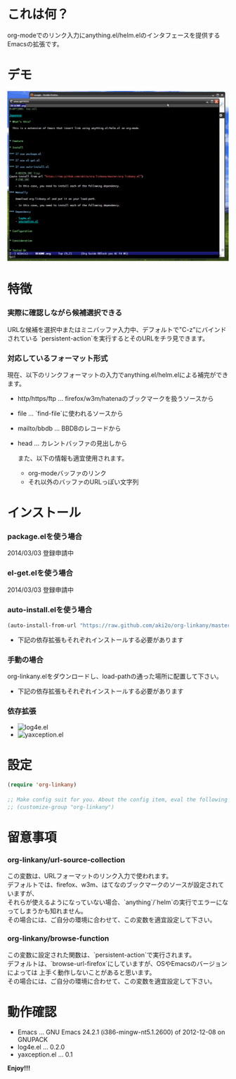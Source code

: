 # これは何？

org-modeでのリンク入力にanything.el/helm.elのインタフェースを提供するEmacsの拡張です。

# デモ

![demo](image/demo.gif)

# 特徴

### 実際に確認しながら候補選択できる

URLな候補を選択中またはミニバッファ入力中、デフォルトで"C-z"にバインドされている
\`persistent-action\`を実行するとそのURLをチラ見できます。  

### 対応しているフォーマット形式

現在、以下のリンクフォーマットの入力でanything.el/helm.elによる補完ができます。  
-   http/https/ftp &#x2026; firefox/w3m/hatenaのブックマークを扱うソースから
-   file &#x2026; \`find-file\`に使われるソースから
-   mailto/bbdb &#x2026; BBDBのレコードから
-   head &#x2026; カレントバッファの見出しから
    
    また、以下の情報も適宜使用されます。
    
    -   org-modeバッファのリンク
    -   それ以外のバッファのURLっぽい文字列

# インストール

### package.elを使う場合

2014/03/03 登録申請中

### el-get.elを使う場合

2014/03/03 登録申請中

### auto-install.elを使う場合

```lisp
(auto-install-from-url "https://raw.github.com/aki2o/org-linkany/master/org-linkany.el")
```
-   下記の依存拡張もそれぞれインストールする必要があります

### 手動の場合

org-linkany.elをダウンロードし、load-pathの通った場所に配置して下さい。
-   下記の依存拡張もそれぞれインストールする必要があります

### 依存拡張

-   ![log4e.el](https://github.com/aki2o/log4e)
-   ![yaxception.el](https://github.com/aki2o/yaxception)

# 設定

```lisp
(require 'org-linkany)

;; Make config suit for you. About the config item, eval the following sexp.
;; (customize-group "org-linkany")
```

# 留意事項

### org-linkany/url-source-collection

この変数は、URLフォーマットのリンク入力で使われます。  
デフォルトでは、firefox、w3m、はてなのブックマークのソースが設定されていますが、  
それらが使えるようになっていない場合、\`anything\`/\`helm\`の実行でエラーになってしまうかも知れません。  
その場合には、ご自分の環境に合わせて、この変数を適宜設定して下さい。  

### org-linkany/browse-function

この変数に設定された関数は、\`persistent-action\`で実行されます。  
デフォルトは、\`browse-url-firefox\`にしていますが、OSやEmacsのバージョンによっては
上手く動作しないことがあると思います。  
その場合には、ご自分の環境に合わせて、この変数を適宜設定して下さい。  

# 動作確認

-   Emacs &#x2026; GNU Emacs 24.2.1 (i386-mingw-nt5.1.2600) of 2012-12-08 on GNUPACK
-   log4e.el &#x2026; 0.2.0
-   yaxception.el &#x2026; 0.1

**Enjoy!!!**
